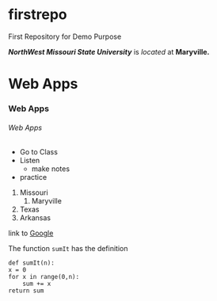 # firstrepo
First Repository for Demo Purpose

***NorthWest Missouri State University*** is *located* at **Maryville.**

# Web Apps
### Web Apps
###### Web Apps

- Go to Class
- Listen 
    - make notes
- practice

1. Missouri
    1. Maryville
2. Texas
3. Arkansas

link to [Google](https://www.google.com/)

The function `sumIt` has the definition

```
def sumIt(n):
x = 0
for x in range(0,n):
    sum += x
return sum

```
